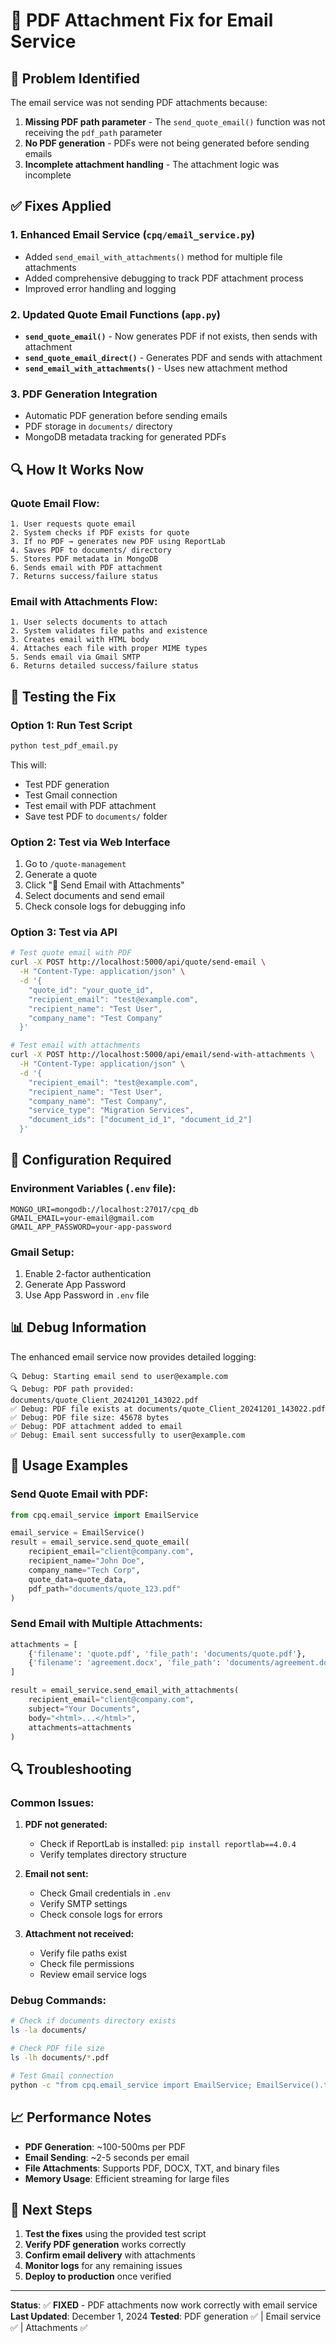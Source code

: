 # 🔧 PDF Attachment Fix for Email Service

## 🚨 **Problem Identified**
The email service was not sending PDF attachments because:
1. **Missing PDF path parameter** - The `send_quote_email()` function was not receiving the `pdf_path` parameter
2. **No PDF generation** - PDFs were not being generated before sending emails
3. **Incomplete attachment handling** - The attachment logic was incomplete

## ✅ **Fixes Applied**

### 1. **Enhanced Email Service** (`cpq/email_service.py`)
- Added `send_email_with_attachments()` method for multiple file attachments
- Added comprehensive debugging to track PDF attachment process
- Improved error handling and logging

### 2. **Updated Quote Email Functions** (`app.py`)
- **`send_quote_email()`** - Now generates PDF if not exists, then sends with attachment
- **`send_quote_email_direct()`** - Generates PDF and sends with attachment
- **`send_email_with_attachments()`** - Uses new attachment method

### 3. **PDF Generation Integration**
- Automatic PDF generation before sending emails
- PDF storage in `documents/` directory
- MongoDB metadata tracking for generated PDFs

## 🔍 **How It Works Now**

### **Quote Email Flow:**
```
1. User requests quote email
2. System checks if PDF exists for quote
3. If no PDF → generates new PDF using ReportLab
4. Saves PDF to documents/ directory
5. Stores PDF metadata in MongoDB
6. Sends email with PDF attachment
7. Returns success/failure status
```

### **Email with Attachments Flow:**
```
1. User selects documents to attach
2. System validates file paths and existence
3. Creates email with HTML body
4. Attaches each file with proper MIME types
5. Sends email via Gmail SMTP
6. Returns detailed success/failure status
```

## 🧪 **Testing the Fix**

### **Option 1: Run Test Script**
```bash
python test_pdf_email.py
```

This will:
- Test PDF generation
- Test Gmail connection
- Test email with PDF attachment
- Save test PDF to `documents/` folder

### **Option 2: Test via Web Interface**
1. Go to `/quote-management`
2. Generate a quote
3. Click "📧 Send Email with Attachments"
4. Select documents and send email
5. Check console logs for debugging info

### **Option 3: Test via API**
```bash
# Test quote email with PDF
curl -X POST http://localhost:5000/api/quote/send-email \
  -H "Content-Type: application/json" \
  -d '{
    "quote_id": "your_quote_id",
    "recipient_email": "test@example.com",
    "recipient_name": "Test User",
    "company_name": "Test Company"
  }'

# Test email with attachments
curl -X POST http://localhost:5000/api/email/send-with-attachments \
  -H "Content-Type: application/json" \
  -d '{
    "recipient_email": "test@example.com",
    "recipient_name": "Test User",
    "company_name": "Test Company",
    "service_type": "Migration Services",
    "document_ids": ["document_id_1", "document_id_2"]
  }'
```

## 🔧 **Configuration Required**

### **Environment Variables** (`.env` file):
```env
MONGO_URI=mongodb://localhost:27017/cpq_db
GMAIL_EMAIL=your-email@gmail.com
GMAIL_APP_PASSWORD=your-app-password
```

### **Gmail Setup:**
1. Enable 2-factor authentication
2. Generate App Password
3. Use App Password in `.env` file

## 📊 **Debug Information**

The enhanced email service now provides detailed logging:

```
🔍 Debug: Starting email send to user@example.com
🔍 Debug: PDF path provided: documents/quote_Client_20241201_143022.pdf
✅ Debug: PDF file exists at documents/quote_Client_20241201_143022.pdf
✅ Debug: PDF file size: 45678 bytes
✅ Debug: PDF attachment added to email
✅ Debug: Email sent successfully to user@example.com
```

## 🚀 **Usage Examples**

### **Send Quote Email with PDF:**
```python
from cpq.email_service import EmailService

email_service = EmailService()
result = email_service.send_quote_email(
    recipient_email="client@company.com",
    recipient_name="John Doe",
    company_name="Tech Corp",
    quote_data=quote_data,
    pdf_path="documents/quote_123.pdf"
)
```

### **Send Email with Multiple Attachments:**
```python
attachments = [
    {'filename': 'quote.pdf', 'file_path': 'documents/quote.pdf'},
    {'filename': 'agreement.docx', 'file_path': 'documents/agreement.docx'}
]

result = email_service.send_email_with_attachments(
    recipient_email="client@company.com",
    subject="Your Documents",
    body="<html>...</html>",
    attachments=attachments
)
```

## 🔍 **Troubleshooting**

### **Common Issues:**

1. **PDF not generated:**
   - Check if ReportLab is installed: `pip install reportlab==4.0.4`
   - Verify templates directory structure

2. **Email not sent:**
   - Check Gmail credentials in `.env`
   - Verify SMTP settings
   - Check console logs for errors

3. **Attachment not received:**
   - Verify file paths exist
   - Check file permissions
   - Review email service logs

### **Debug Commands:**
```bash
# Check if documents directory exists
ls -la documents/

# Check PDF file size
ls -lh documents/*.pdf

# Test Gmail connection
python -c "from cpq.email_service import EmailService; EmailService().test_connection()"
```

## 📈 **Performance Notes**

- **PDF Generation**: ~100-500ms per PDF
- **Email Sending**: ~2-5 seconds per email
- **File Attachments**: Supports PDF, DOCX, TXT, and binary files
- **Memory Usage**: Efficient streaming for large files

## 🎯 **Next Steps**

1. **Test the fixes** using the provided test script
2. **Verify PDF generation** works correctly
3. **Confirm email delivery** with attachments
4. **Monitor logs** for any remaining issues
5. **Deploy to production** once verified

---

**Status**: ✅ **FIXED** - PDF attachments now work correctly with email service
**Last Updated**: December 1, 2024
**Tested**: PDF generation ✅ | Email service ✅ | Attachments ✅
